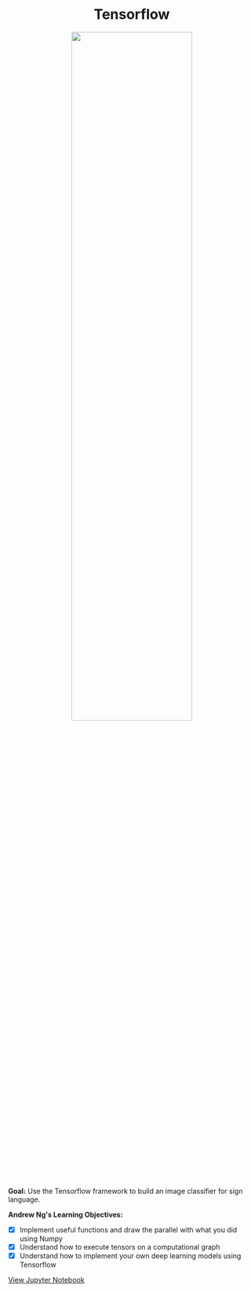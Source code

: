 <h1 align="center">Tensorflow</h1> 

<p align="center">
<img src="https://ucarecdn.com/d831cc47-ea63-4841-af39-6f395d06b7e6/" width="70%" height="60%" >
</p>

<b>Goal:</b> Use the Tensorflow framework to build an image classifier for sign language. 

<b>Andrew Ng's Learning Objectives:</b> 

- [x] Implement useful functions and draw the parallel with what you did using Numpy
- [x] Understand how to execute tensors on a computational graph
- [x] Understand how to implement your own deep learning models using Tensorflow

[View Jupyter Notebook](https://github.com/codeamt/Deep-Learning-AI/blob/master/2%20Improving%20Deep%20Neural%20Networks/Implementations/3%20Tuning%20Hyperparameters%20and%20Batch%20Normalization/1-PA/Tensorflow%2BTutorial.ipynb)

